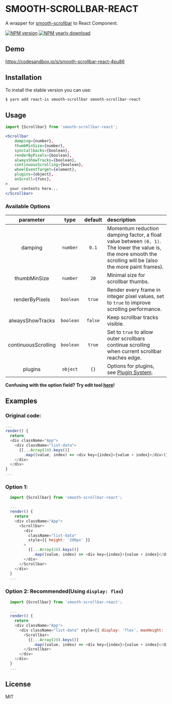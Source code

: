# SMOOTH-SCROLLBAR-REACT

A wrapper for [smooth-scrollbar](https://github.com/idiotWu/smooth-scrollbar) to React Component.

[![NPM version](https://img.shields.io/npm/v/smooth-scrollbar-react.svg)](https://www.npmjs.com/package/smooth-scrollbar-react)
[![NPM yearly download](https://img.shields.io/npm/dy/smooth-scrollbar-react.svg)](https://www.npmjs.com/package/smooth-scrollbar-react)

## Demo

https://codesandbox.io/s/smooth-scrollbar-react-4pu86

## Installation

To install the stable version you can use:

```sh
$ yarn add react-is smooth-scrollbar smooth-scrollbar-react
```

## Usage

```js
import {Scrollbar} from 'smooth-scrollbar-react';
```

```jsx
<Scrollbar
    damping={number},
    thumbMinSize={number},
    syncCallbacks={boolean},
    renderByPixels={boolean},
    alwaysShowTracks={boolean},
    continuousScrolling={boolean},
    wheelEventTarget={element},
    plugins={object},
    onScroll={func},
>
  your contents here...
</Scrollbar>
```

### Available Options

|      parameter      |   type    | default | description                                                                                                                                                    |
| :-----------------: | :-------: | :-----: | :------------------------------------------------------------------------------------------------------------------------------------------------------------- |
|       damping       | `number`  |  `0.1`  | Momentum reduction damping factor, a float value between `(0, 1)`. The lower the value is, the more smooth the scrolling will be (also the more paint frames). |
|    thumbMinSize     | `number`  |  `20`   | Minimal size for scrollbar thumbs.                                                                                                                             |
|   renderByPixels    | `boolean` | `true`  | Render every frame in integer pixel values, set to `true` to improve scrolling performance.                                                                    |
|  alwaysShowTracks   | `boolean` | `false` | Keep scrollbar tracks visible.                                                                                                                                 |
| continuousScrolling | `boolean` | `true`  | Set to `true` to allow outer scrollbars continue scrolling when current scrollbar reaches edge.                                                                |
|       plugins       | `object`  |  `{}`   | Options for plugins, see [Plugin System](https://github.com/idiotWu/smooth-scrollbar/blob/master/docs/plugin.md).                                              |

**Confusing with the option field? Try edit tool [here](http://idiotwu.github.io/smooth-scrollbar/)!**

## Examples

### Original code:

```js
...
render() {
  return
  <div className="App">
    <div className="list-data">
      {[...Array(20).keys()]
        .map((value, index) => <div key={index}>{value + index}</div>)}
    </div>
  </div>
}
...
```

### Option 1:

```js
  import {Scrollbar} from 'smooth-scrollbar-react';

  ...
  render() {
    return
    <div className="App">
      <Scrollbar>
        <div
          className="list-data"
          style={{ height: '200px' }}
        >
          {[...Array(20).keys()]
            .map((value, index) => <div key={index}>{value + index}</div>)}
        </div>
      </Scrollbar>
    </div>
  }
  ...
```

### Option 2: Recommended(Using `display: flex`)

```js
  import {Scrollbar} from 'smooth-scrollbar-react';

  ...
  render() {
    return
    <div className="App">
      <div className="list-data" style={{ display: 'flex', maxHeight: '200px' }}>
        <Scrollbar>
          {[...Array(20).keys()]
            .map((value, index) => <div key={index}>{value + index}</div>)}
        </Scrollbar>
      </div>
    </div>
  }
  ...
```

## License

MIT
